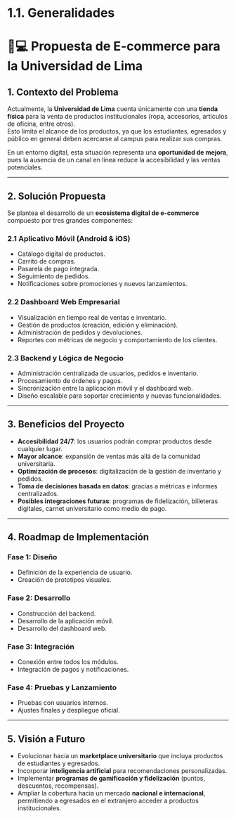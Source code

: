 # 1.1. Generalidades

# 📱💻 Propuesta de E-commerce para la Universidad de Lima

## 1. Contexto del Problema  
Actualmente, la **Universidad de Lima** cuenta únicamente con una **tienda física** para la venta de productos institucionales (ropa, accesorios, artículos de oficina, entre otros).  
Esto limita el alcance de los productos, ya que los estudiantes, egresados y público en general deben acercarse al campus para realizar sus compras.  

En un entorno digital, esta situación representa una **oportunidad de mejora**, pues la ausencia de un canal en línea reduce la accesibilidad y las ventas potenciales.  

---

## 2. Solución Propuesta  
Se plantea el desarrollo de un **ecosistema digital de e-commerce** compuesto por tres grandes componentes:  

### 2.1 Aplicativo Móvil (Android & iOS)  
- Catálogo digital de productos.  
- Carrito de compras.  
- Pasarela de pago integrada.  
- Seguimiento de pedidos.  
- Notificaciones sobre promociones y nuevos lanzamientos.  

### 2.2 Dashboard Web Empresarial  
- Visualización en tiempo real de ventas e inventario.  
- Gestión de productos (creación, edición y eliminación).  
- Administración de pedidos y devoluciones.  
- Reportes con métricas de negocio y comportamiento de los clientes.  

### 2.3 Backend y Lógica de Negocio  
- Administración centralizada de usuarios, pedidos e inventario.  
- Procesamiento de órdenes y pagos.  
- Sincronización entre la aplicación móvil y el dashboard web.  
- Diseño escalable para soportar crecimiento y nuevas funcionalidades.  

---

## 3. Beneficios del Proyecto  
- **Accesibilidad 24/7**: los usuarios podrán comprar productos desde cualquier lugar.  
- **Mayor alcance**: expansión de ventas más allá de la comunidad universitaria.  
- **Optimización de procesos**: digitalización de la gestión de inventario y pedidos.  
- **Toma de decisiones basada en datos**: gracias a métricas e informes centralizados.  
- **Posibles integraciones futuras**: programas de fidelización, billeteras digitales, carnet universitario como medio de pago.  

---

## 4. Roadmap de Implementación  

### Fase 1: Diseño  
- Definición de la experiencia de usuario.  
- Creación de prototipos visuales.  

### Fase 2: Desarrollo  
- Construcción del backend.  
- Desarrollo de la aplicación móvil.  
- Desarrollo del dashboard web.  

### Fase 3: Integración  
- Conexión entre todos los módulos.  
- Integración de pagos y notificaciones.  

### Fase 4: Pruebas y Lanzamiento  
- Pruebas con usuarios internos.  
- Ajustes finales y despliegue oficial.  

---

## 5. Visión a Futuro  
- Evolucionar hacia un **marketplace universitario** que incluya productos de estudiantes y egresados.  
- Incorporar **inteligencia artificial** para recomendaciones personalizadas.  
- Implementar **programas de gamificación y fidelización** (puntos, descuentos, recompensas).  
- Ampliar la cobertura hacia un mercado **nacional e internacional**, permitiendo a egresados en el extranjero acceder a productos institucionales.  
